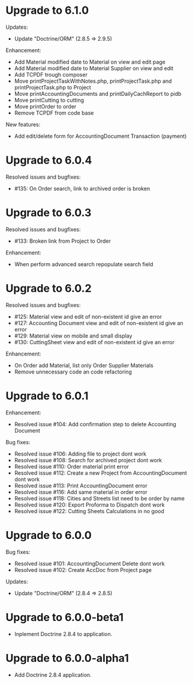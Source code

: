 # Upgrade to 6.1.0

Updates:
* Update "Doctrine/ORM" (2.8.5 => 2.9.5)

Enhancement:
* Add Material modified date to Material on view and edit page
* Add Material modified date to Material Supplier on view and edit
* Add TCPDF trough composer
* Move printProjectTaskWithNotes.php, printProjectTask.php and printProjectTask.php to Project
* Move printAccountingDocuments and printDailyCachReport to pidb
* Move printCutting to cutting
* Move printOrder to order
* Remove TCPDF from code base

New features:
* Add edit/delete form for AccountingDocument Transaction (payment)

# Upgrade to 6.0.4

Resolved issues and bugfixes:
* #135: On Order search, link to archived order is broken

# Upgrade to 6.0.3

Resolved issues and bugfixes:
* #133: Broken link from Project to Order

Enhancement:
* When perform advanced search repopulate search field

# Upgrade to 6.0.2

Resolved issues and bugfixes:
* #125: Material view and edit of non-existent id give an error
* #127: Accounting Document view and edit of non-existent id give an error
* #129: Material view on mobile and small display
* #130: CuttingSheet view and edit of non-existent id give an error

Enhancement:
* On Order add Material, list only Order Supplier Materials
* Remove unnecessary code an code refactoring

# Upgrade to 6.0.1

Enhancement:
* Resolved issue #104: Add confirmation step to delete Accounting Document

Bug fixes:
* Resolved issue #106: Adding file to project dont work
* Resolved issue #108: Search for archived project dont work
* Resolved issue #110: Order material print error
* Resolved issue #112: Create a new Project from AccountingDocument dont work
* Resolved issue #113: Print AccountingDocument error
* Resolved issue #116: Add same material in order error
* Resolved issue #118: Cities and Streets list need to be order by name
* Resolved issue #120: Export Proforma to Dispatch dont work
* Resolved issue #122: Cutting Sheets Calculations in no good

# Upgrade to 6.0.0

Bug fixes:

* Resolved issue #101: AccountingDocument Delete dont work
* Resolved issue #102: Create AccDoc from Project page

Updates:

* Update "Doctrine/ORM" (2.8.4 => 2.8.5)

# Upgrade to 6.0.0-beta1

* Inplement Doctrine 2.8.4 to application.

# Upgrade to 6.0.0-alpha1

* Add Doctrine 2.8.4 application.
